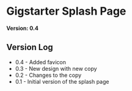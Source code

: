 # Gigstarter Splash Page

**Version: 0.4**

## Version Log

* 0.4 - Added favicon
* 0.3 - New design with new copy
* 0.2 - Changes to the copy
* 0.1 - Initial version of the splash page